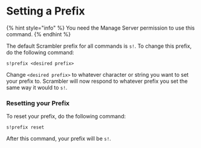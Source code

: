 # Setting a Prefix

{% hint style="info" %}
You need the Manage Server permission to use this command.
{% endhint %}

The default Scrambler prefix for all commands is `s!`.  To change this prefix, do the following command:

```text
s!prefix <desired prefix>
```

Change `<desired prefix>` to whatever character or string you want to set your prefix to. Scrambler will now respond to whatever prefix you set the same way it would to `s!`. 

### Resetting your Prefix

To reset your prefix, do the following command:

```text
s!prefix reset
```

After this command, your prefix will be `s!`.

